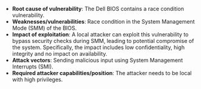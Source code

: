 - **Root cause of vulnerability**: The Dell BIOS contains a race condition vulnerability.
- **Weaknesses/vulnerabilities**: Race condition in the System Management Mode (SMM) of the BIOS.
- **Impact of exploitation**: A local attacker can exploit this vulnerability to bypass security checks during SMM, leading to potential compromise of the system. Specifically, the impact includes low confidentiality, high integrity and no impact on availability.
- **Attack vectors**: Sending malicious input using System Management Interrupts (SMI).
- **Required attacker capabilities/position**: The attacker needs to be local with high privileges.